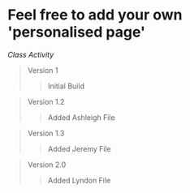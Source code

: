 # Feel free to add your own 'personalised page'

*Class Activity*

>Version 1
>>Initial Build

>Version 1.2
>>Added Ashleigh File

>Version 1.3
>> Added Jeremy File

>Version 2.0
>> Added Lyndon File
